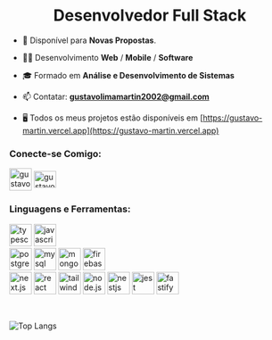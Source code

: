 <h1 align="center">Desenvolvedor Full Stack</h1>

- 🏢 Disponível para **Novas Propostas**.

- 👨‍💻 Desenvolvimento **Web** / **Mobile** / **Software**

- 🎓 Formado em **Análise e Desenvolvimento de Sistemas**

- 📫 Contatar: **gustavolimamartin2002@gmail.com**

- 🖥 Todos os meus projetos estão disponíveis em [https://gustavo-martin.vercel.app](https://gustavo-martin.vercel.app)

<h3 align="left">Conecte-se Comigo:</h3>
<p align="left">
  <a href="https://gustavo-martin.vercel.app" target="blank"><img align="center" src="https://gustavo-martin.vercel.app/favicon.ico" alt="gustavo-lima-martin2002" height="40" width="40" /></a>
  <a href="https://linkedin.com/in/gustavo-lima-martin2002" target="blank"><img align="center" src="https://raw.githubusercontent.com/rahuldkjain/github-profile-readme-generator/master/src/images/icons/Social/linked-in-alt.svg" alt="gustavo-lima-martin2002" height="30" width="40" /></a>
</p>

<h3 align="left">Linguagens e Ferramentas:</h3>
<p align="left">
  <a href="https://www.typescriptlang.org/" target="_blank" rel="noreferrer"> <img src="https://gustavo-martin.vercel.app/techStack/typescript.svg" alt="typescript" width="40" height="40"/></a>
  <a href="https://developer.mozilla.org/en-US/docs/Web/JavaScript" target="_blank" rel="noreferrer"> <img src="https://gustavo-martin.vercel.app/techStack/javascript.svg" alt="javascript" width="40" height="40"/></a>
  <br>
  <a href="https://www.postgresql.org/" target="_blank" rel="noreferrer"> <img src="https://gustavo-martin.vercel.app/techStack/postgresql.svg" alt="postgresql" width="40" height="40"/></a>
  <a href="https://www.mysql.com/" target="_blank" rel="noreferrer"> <img src="https://gustavo-martin.vercel.app/techStack/mysql.svg" alt="mysql" width="40" height="40"/></a>
  <a href="https://www.mongodb.com/" target="_blank" rel="noreferrer"> <img src="https://gustavo-martin.vercel.app/techStack/mongodb.svg" alt="mongodb" width="40" height="40"/></a>
  <a href="https://firebase.google.com/" target="_blank" rel="noreferrer"> <img src="https://gustavo-martin.vercel.app/techStack/firebase.svg" alt="firebase" width="40" height="40"/></a>
  <br>
  <a href="https://nextjs.org/" target="_blank" rel="noreferrer"> <img src="https://gustavo-martin.vercel.app/techStack/nextjs.svg" alt="next.js" width="40" height="40"/></a>
  <a href="https://react.dev/" target="_blank" rel="noreferrer"> <img src="https://gustavo-martin.vercel.app/techStack/react.svg" alt="react" width="40" height="40"/></a>
  <a href="https://tailwindcss.com/" target="_blank" rel="noreferrer"> <img src="https://gustavo-martin.vercel.app/techStack/tailwindcss.svg" alt="tailwindCSS" width="40" height="40"/></a>
  <a href="https://nodejs.org/" target="_blank" rel="noreferrer"> <img src="https://gustavo-martin.vercel.app/techStack/nodejs.svg" alt="node.js" width="40" height="40"/></a>
  <a href="https://nestjs.com/" target="_blank" rel="noreferrer"> <img src="https://gustavo-martin.vercel.app/techStack/nestjs.svg" alt="nestjs" width="40" height="40"/></a>
  <a href="https://jestjs.io/" target="_blank" rel="noreferrer"> <img src="https://gustavo-martin.vercel.app/techStack/jest.svg" alt="jest" width="40" height="40"/></a>
  <a href="https://fastify.dev/" target="_blank" rel="noreferrer"> <img src="https://gustavo-martin.vercel.app/techStack/fastify.svg" alt="fastify" width="40" height="40"/></a>
</p>

<br>

![Top Langs](https://github-readme-stats.vercel.app/api/top-langs/?username=GustavoMartin2002&hide_progress=true&hide=Tcl&theme=dark)
